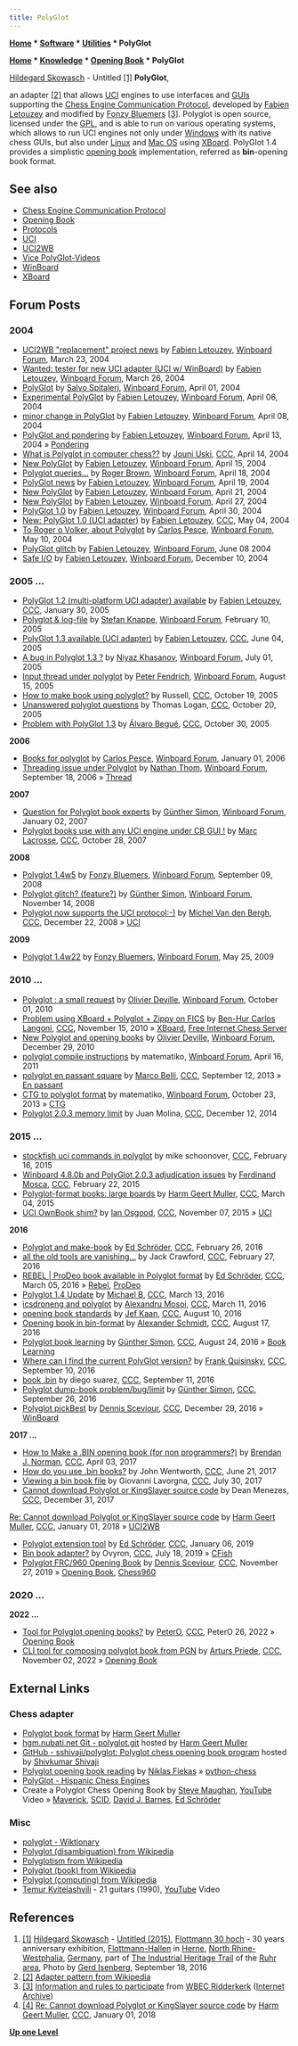 ```yaml
---
title: PolyGlot
---
```

**[Home](Home "Home") \* [Software](Software "Software") \* [Utilities](Utilities "Utilities") \* PolyGlot**  

**[Home](Home "Home") \* [Knowledge](Knowledge "Knowledge") \* [Opening Book](Opening_Book "Opening Book") \* PolyGlot**



 [](File:PolyHands.JPG) [Hildegard Skowasch](Category:Hildegard_Skowasch "Category:Hildegard Skowasch") - Untitled <a id="cite-note-1" href="#cite-ref-1">[1]</a> 
**PolyGlot**,  

an adapter <a id="cite-note-2" href="#cite-ref-2">[2]</a> that allows [UCI](UCI "UCI") engines to use interfaces and [GUIs](GUI "GUI") supporting the [Chess Engine Communication Protocol](Chess_Engine_Communication_Protocol "Chess Engine Communication Protocol"), developed by [Fabien Letouzey](Fabien_Letouzey "Fabien Letouzey") and modified by [Fonzy Bluemers](Fonzy_Bluemers "Fonzy Bluemers") <a id="cite-note-3" href="#cite-ref-3">[3]</a>. Polyglot is open source, licensed under the [GPL](Free_Software_Foundation#GPL "Free Software Foundation"), and is able to run on various operating systems, which allows to run UCI engines not only under [Windows](Windows "Windows") with its native chess GUIs, but also under [Linux](Linux "Linux") and [Mac OS](Mac_OS "Mac OS") using [XBoard](XBoard "XBoard"). PolyGlot 1.4 provides a simplistic [opening book](Opening_Book "Opening Book") implementation, referred as **bin**-opening book format.



## See also


* [Chess Engine Communication Protocol](Chess_Engine_Communication_Protocol "Chess Engine Communication Protocol")
* [Opening Book](Opening_Book "Opening Book")
* [Protocols](Protocols "Protocols")
* [UCI](UCI "UCI")
* [UCI2WB](UCI2WB "UCI2WB")
* [Vice PolyGlot-Videos](Vice#Polyglot "Vice")
* [WinBoard](WinBoard "WinBoard")
* [XBoard](XBoard "XBoard")


## Forum Posts


### 2004


* [UCI2WB "replacement" project news](http://www.open-aurec.com/wbforum/viewtopic.php?f=18&t=47003) by [Fabien Letouzey](Fabien_Letouzey "Fabien Letouzey"), [Winboard Forum](Computer_Chess_Forums "Computer Chess Forums"), March 23, 2004
* [Wanted: tester for new UCI adapter (UCI w/ WinBoard)](http://www.open-aurec.com/wbforum/viewtopic.php?f=18&t=47037) by [Fabien Letouzey](Fabien_Letouzey "Fabien Letouzey"), [Winboard Forum](Computer_Chess_Forums "Computer Chess Forums"), March 26, 2004
* [PolyGlot](http://www.open-aurec.com/wbforum/viewtopic.php?f=18&t=47120) by [Salvo Spitaleri](index.php?title=Salvo_Spitaleri&action=edit&redlink=1 "Salvo Spitaleri (page does not exist)"), [Winboard Forum](Computer_Chess_Forums "Computer Chess Forums"), April 01, 2004
* [Experimental PolyGlot](http://www.open-aurec.com/wbforum/viewtopic.php?f=18&t=47173) by [Fabien Letouzey](Fabien_Letouzey "Fabien Letouzey"), [Winboard Forum](Computer_Chess_Forums "Computer Chess Forums"), April 06, 2004
* [minor change in PolyGlot](http://www.open-aurec.com/wbforum/viewtopic.php?f=18&t=47192) by [Fabien Letouzey](Fabien_Letouzey "Fabien Letouzey"), [Winboard Forum](Computer_Chess_Forums "Computer Chess Forums"), April 08, 2004
* [PolyGlot and pondering](http://www.open-aurec.com/wbforum/viewtopic.php?f=18&t=47241) by [Fabien Letouzey](Fabien_Letouzey "Fabien Letouzey"), [Winboard Forum](Computer_Chess_Forums "Computer Chess Forums"), April 13, 2004 » [Pondering](Pondering "Pondering")
* [What is Polyglot in computer chess??](https://www.stmintz.com/ccc/index.php?id=359934) by [Jouni Uski](Jouni_Uski "Jouni Uski"), [CCC](CCC "CCC"), April 14, 2004
* [New PolyGlot](http://www.open-aurec.com/wbforum/viewtopic.php?f=18&t=47275) by [Fabien Letouzey](Fabien_Letouzey "Fabien Letouzey"), [Winboard Forum](Computer_Chess_Forums "Computer Chess Forums"), April 15, 2004
* [Polyglot queries...](http://www.open-aurec.com/wbforum/viewtopic.php?f=18&t=47302) by [Roger Brown](index.php?title=Roger_Brown&action=edit&redlink=1 "Roger Brown (page does not exist)"), [Winboard Forum](Computer_Chess_Forums "Computer Chess Forums"), April 18, 2004
* [PolyGlot news](http://www.open-aurec.com/wbforum/viewtopic.php?f=18&t=47317) by [Fabien Letouzey](Fabien_Letouzey "Fabien Letouzey"), [Winboard Forum](Computer_Chess_Forums "Computer Chess Forums"), April 19, 2004
* [New PolyGlot](http://www.open-aurec.com/wbforum/viewtopic.php?f=18&t=47349) by [Fabien Letouzey](Fabien_Letouzey "Fabien Letouzey"), [Winboard Forum](Computer_Chess_Forums "Computer Chess Forums"), April 21, 2004
* [New PolyGlot](http://www.open-aurec.com/wbforum/viewtopic.php?f=18&t=47414) by [Fabien Letouzey](Fabien_Letouzey "Fabien Letouzey"), [Winboard Forum](Computer_Chess_Forums "Computer Chess Forums"), April 27, 2004
* [PolyGlot 1.0](http://www.open-aurec.com/wbforum/viewtopic.php?f=18&t=47440) by [Fabien Letouzey](Fabien_Letouzey "Fabien Letouzey"), [Winboard Forum](Computer_Chess_Forums "Computer Chess Forums"), April 30, 2004
* [New: PolyGlot 1.0 (UCI adapter)](https://www.stmintz.com/ccc/index.php?id=363195) by [Fabien Letouzey](Fabien_Letouzey "Fabien Letouzey"), [CCC](CCC "CCC"), May 04, 2004
* [To Roger o Volker, about Polyglot](http://www.open-aurec.com/wbforum/viewtopic.php?f=18&t=47541) by [Carlos Pesce](Carlos_Pesce "Carlos Pesce"), [Winboard Forum](Computer_Chess_Forums "Computer Chess Forums"), May 10, 2004
* [PolyGlot glitch](http://www.open-aurec.com/wbforum/viewtopic.php?f=18&t=47811) by [Fabien Letouzey](Fabien_Letouzey "Fabien Letouzey"), [Winboard Forum](Computer_Chess_Forums "Computer Chess Forums"), June 08 2004
* [Safe I/O](http://www.open-aurec.com/wbforum/viewtopic.php?f=4&t=945&p=4009) by [Fabien Letouzey](Fabien_Letouzey "Fabien Letouzey"), [Winboard Forum](Computer_Chess_Forums "Computer Chess Forums"), December 10, 2004


### 2005 ...


* [PolyGlot 1.2 (multi-platform UCI adapter) available](https://www.stmintz.com/ccc/index.php?id=408252) by [Fabien Letouzey](Fabien_Letouzey "Fabien Letouzey"), [CCC](CCC "CCC"), January 30, 2005
* [Polyglot & log-file](http://www.open-aurec.com/wbforum/viewtopic.php?f=2&t=1610) by [Stefan Knappe](Stefan_Knappe "Stefan Knappe"), [Winboard Forum](Computer_Chess_Forums "Computer Chess Forums"), February 10, 2005
* [PolyGlot 1.3 available (UCI adapter)](https://www.stmintz.com/ccc/index.php?id=429652) by [Fabien Letouzey](Fabien_Letouzey "Fabien Letouzey"), [CCC](CCC "CCC"), June 04, 2005
* [A bug in Polyglot 1.3 ?](http://www.open-aurec.com/wbforum/viewtopic.php?f=2&t=2978&p=14277) by [Niyaz Khasanov](index.php?title=Niyaz_Khasanov&action=edit&redlink=1 "Niyaz Khasanov (page does not exist)"), [Winboard Forum](Computer_Chess_Forums "Computer Chess Forums"), July 01, 2005
* [Input thread under polyglot](http://www.open-aurec.com/wbforum/viewtopic.php?f=4&t=3295&p=16349) by [Peter Fendrich](Peter_Fendrich "Peter Fendrich"), [Winboard Forum](Computer_Chess_Forums "Computer Chess Forums"), August 15, 2005
* [How to make book using polyglot?](https://www.stmintz.com/ccc/index.php?id=456790) by Russell, [CCC](CCC "CCC"), October 19, 2005
* [Unanswered polyglot questions](https://www.stmintz.com/ccc/index.php?id=457028) by Thomas Logan, [CCC](CCC "CCC"), October 20, 2005
* [Problem with PolyGlot 1.3](https://www.stmintz.com/ccc/index.php?id=458853) by [Álvaro Begué](%C3%81lvaro_Begu%C3%A9 "Álvaro Begué"), [CCC](CCC "CCC"), October 30, 2005


**2006**



* [Books for polyglot](http://www.open-aurec.com/wbforum/viewtopic.php?f=2&t=4061&p=20684) by [Carlos Pesce](Carlos_Pesce "Carlos Pesce"), [Winboard Forum](Computer_Chess_Forums "Computer Chess Forums"), January 01, 2006
* [Threading issue under Polyglot](http://www.open-aurec.com/wbforum/viewtopic.php?f=4&t=5603) by [Nathan Thom](Nathan_Thom "Nathan Thom"), [Winboard Forum](Computer_Chess_Forums "Computer Chess Forums"), September 18, 2006 » [Thread](Thread "Thread")


**2007**



* [Question for Polyglot book experts](http://www.open-aurec.com/wbforum/viewtopic.php?f=2&t=6058&p=29111) by [Günther Simon](G%C3%BCnther_Simon "Günther Simon"), [Winboard Forum](Computer_Chess_Forums "Computer Chess Forums"), January 02, 2007
* [Polyglot books use with any UCI engine under CB GUI !](http://www.talkchess.com/forum/viewtopic.php?t=1742) by [Marc Lacrosse](index.php?title=Marc_Lacrosse&action=edit&redlink=1 "Marc Lacrosse (page does not exist)"), [CCC](CCC "CCC"), October 28, 2007


**2008**



* [Polyglot 1.4w5](http://www.open-aurec.com/wbforum/viewtopic.php?f=2&t=49478) by [Fonzy Bluemers](Fonzy_Bluemers "Fonzy Bluemers"), [Winboard Forum](Computer_Chess_Forums "Computer Chess Forums"), September 09, 2008
* [Polyglot glitch? (feature?)](http://www.open-aurec.com/wbforum/viewtopic.php?f=4&t=49659&p=187627) by [Günther Simon](G%C3%BCnther_Simon "Günther Simon"), [Winboard Forum](Computer_Chess_Forums "Computer Chess Forums"), November 14, 2008
* [Polyglot now supports the UCI protocol:-)](http://www.talkchess.com/forum/viewtopic.php?t=25582) by [Michel Van den Bergh](Michel_Van_den_Bergh "Michel Van den Bergh"), [CCC](CCC "CCC"), December 22, 2008 » [UCI](UCI "UCI")


**2009**



* [Polyglot 1.4w22](http://www.open-aurec.com/wbforum/viewtopic.php?f=2&t=50175) by [Fonzy Bluemers](Fonzy_Bluemers "Fonzy Bluemers"), [Winboard Forum](Computer_Chess_Forums "Computer Chess Forums"), May 25, 2009


### 2010 ...


* [Polyglot : a small request](http://www.open-aurec.com/wbforum/viewtopic.php?f=2&t=51217&p=194464) by [Olivier Deville](Olivier_Deville "Olivier Deville"), [Winboard Forum](Computer_Chess_Forums "Computer Chess Forums"), October 01, 2010
* [Problem using XBoard + Polyglot + Zippy on FICS](http://www.talkchess.com/forum/viewtopic.php?t=36722) by [Ben-Hur Carlos Langoni](Ben-Hur_Carlos_Vieira_Langoni_Junior "Ben-Hur Carlos Vieira Langoni Junior"), [CCC](CCC "CCC"), November 15, 2010 » [XBoard](XBoard "XBoard"), [Free Internet Chess Server](index.php?title=Free_Internet_Chess_Server&action=edit&redlink=1 "Free Internet Chess Server (page does not exist)")
* [New Polyglot and opening books](http://www.open-aurec.com/wbforum/viewtopic.php?f=2&t=51419&p=195106) by [Olivier Deville](Olivier_Deville "Olivier Deville"), [Winboard Forum](Computer_Chess_Forums "Computer Chess Forums"), December 29, 2010
* [polyglot compile instructions](http://www.open-aurec.com/wbforum/viewtopic.php?f=4&t=51694&p=196008) by matematiko, [Winboard Forum](Computer_Chess_Forums "Computer Chess Forums"), April 16, 2011
* [polyglot en passant square](http://www.talkchess.com/forum/viewtopic.php?t=49316) by [Marco Belli](Marco_Belli "Marco Belli"), [CCC](CCC "CCC"), September 12, 2013 » [En passant](En_passant "En passant")
* [CTG to polyglot format](http://www.open-aurec.com/wbforum/viewtopic.php?f=19&t=52972) by matematiko, [Winboard Forum](Computer_Chess_Forums "Computer Chess Forums"), October 23, 2013 » [CTG](CTG "CTG")
* [Polyglot 2.0.3 memory limit](http://www.talkchess.com/forum/viewtopic.php?t=54623) by Juan Molina, [CCC](CCC "CCC"), December 12, 2014


### 2015 ...


* [stockfish uci commands in polyglot](http://www.talkchess.com/forum/viewtopic.php?t=55360) by mike schoonover, [CCC](CCC "CCC"), February 16, 2015
* [Winboard 4.8.0b and PolyGlot 2.0.3 adjudication issues](http://www.talkchess.com/forum/viewtopic.php?t=55415) by [Ferdinand Mosca](Ferdinand_Mosca "Ferdinand Mosca"), [CCC](CCC "CCC"), February 22, 2015
* [Polyglot-format books: large boards](http://www.talkchess.com/forum/viewtopic.php?t=55550) by [Harm Geert Muller](Harm_Geert_Muller "Harm Geert Muller"), [CCC](CCC "CCC"), March 04, 2015
* [UCI OwnBook shim?](http://www.talkchess.com/forum3/viewtopic.php?f=7&t=58176) by [Ian Osgood](Ian_Osgood "Ian Osgood"), [CCC](CCC "CCC"), November 07, 2015 » [UCI](UCI "UCI")


**2016**



* [Polyglot and make-book](http://www.talkchess.com/forum/viewtopic.php?t=59365) by [Ed Schröder](Ed_Schroder "Ed Schroder"), [CCC](CCC "CCC"), February 26, 2016
* [all the old tools are vanishing...](http://www.talkchess.com/forum/viewtopic.php?t=59370) by Jack Crawford, [CCC](CCC "CCC"), February 27, 2016
* [REBEL | ProDeo book available in Polyglot format](http://www.talkchess.com/forum/viewtopic.php?t=59435) by [Ed Schröder](Ed_Schroder "Ed Schroder"), [CCC](CCC "CCC"), March 05, 2016 » [Rebel](Rebel "Rebel"), [ProDeo](ProDeo "ProDeo")
* [Polyglot 1.4 Update](http://www.talkchess.com/forum/viewtopic.php?t=59496) by [Michael B](Michael_Byrne "Michael Byrne"), [CCC](CCC "CCC"), March 13, 2016
* [icsdroneng and polyglot](http://www.talkchess.com/forum/viewtopic.php?t=59481) by [Alexandru Mosoi](Alexandru_Mosoi "Alexandru Mosoi"), [CCC](CCC "CCC"), March 11, 2016
* [opening book standards](http://www.talkchess.com/forum/viewtopic.php?t=61092) by [Jef Kaan](index.php?title=Jan_Kaan&action=edit&redlink=1 "Jan Kaan (page does not exist)"), [CCC](CCC "CCC"), August 10, 2016
* [Opening book in bin-format](http://www.talkchess.com/forum/viewtopic.php?t=61146) by [Alexander Schmidt](index.php?title=Alexander_Schmidt&action=edit&redlink=1 "Alexander Schmidt (page does not exist)"), [CCC](CCC "CCC"), August 17, 2016
* [Polyglot book learning](http://www.talkchess.com/forum/viewtopic.php?t=61210) by [Günther Simon](G%C3%BCnther_Simon "Günther Simon"), [CCC](CCC "CCC"), August 24, 2016 » [Book Learning](Book_Learning "Book Learning")
* [Where can I find the current PolyGlot version?](http://www.talkchess.com/forum/viewtopic.php?t=61376) by [Frank Quisinsky](Frank_Quisinsky "Frank Quisinsky"), [CCC](CCC "CCC"), September 10, 2016
* [book .bin](http://www.talkchess.com/forum/viewtopic.php?t=61387) by diego suarez, [CCC](CCC "CCC"), September 11, 2016
* [Polyglot dump-book problem/bug/limit](http://www.talkchess.com/forum/viewtopic.php?t=61537) by [Günther Simon](G%C3%BCnther_Simon "Günther Simon"), [CCC](CCC "CCC"), September 26, 2016
* [Polyglot pickBest](http://www.talkchess.com/forum/viewtopic.php?t=62642) by [Dennis Sceviour](Dennis_Sceviour "Dennis Sceviour"), [CCC](CCC "CCC"), December 29, 2016 » [WinBoard](WinBoard "WinBoard")


**2017 ...**



* [How to Make a .BIN opening book (for non programmers?)](http://www.talkchess.com/forum/viewtopic.php?t=63635) by [Brendan J. Norman](index.php?title=Brendan_J._Norman&action=edit&redlink=1 "Brendan J. Norman (page does not exist)"), [CCC](CCC "CCC"), April 03, 2017
* [How do you use .bin books?](http://www.talkchess.com/forum/viewtopic.php?t=64359) by John Wentworth, [CCC](CCC "CCC"), June 21, 2017
* [Viewing a bin book file](http://www.talkchess.com/forum/viewtopic.php?t=64765) by Giovanni Lavorgna, [CCC](CCC "CCC"), July 30, 2017
* [Cannot download Polyglot or KingSlayer source code](http://www.talkchess.com/forum/viewtopic.php?t=66194) by Dean Menezes, [CCC](CCC "CCC"), December 31, 2017


 [Re: Cannot download Polyglot or KingSlayer source code](http://www.talkchess.com/forum/viewtopic.php?t=66194&start=6) by [Harm Geert Muller](Harm_Geert_Muller "Harm Geert Muller"), [CCC](CCC "CCC"), January 01, 2018 » [UCI2WB](UCI2WB "UCI2WB")
* [Polyglot extension tool](http://www.talkchess.com/forum3/viewtopic.php?f=2&t=69509) by [Ed Schröder](Ed_Schroder "Ed Schroder"), [CCC](CCC "CCC"), January 06, 2019
* [Bin book adapter?](http://www.talkchess.com/forum3/viewtopic.php?f=2&t=71311) by Ovyron, [CCC](CCC "CCC"), July 18, 2019 » [CFish](CFish "CFish")
* [Polyglot FRC/960 Opening Book](http://www.talkchess.com/forum3/viewtopic.php?f=7&t=72432) by [Dennis Sceviour](Dennis_Sceviour "Dennis Sceviour"), [CCC](CCC "CCC"), November 27, 2019 » [Opening Book](Opening_Book "Opening Book"), [Chess960](Chess960 "Chess960")


### 2020 ...


**2022 ...**



* [Tool for Polyglot opening books?](http://www.talkchess.com/forum3/viewtopic.php?f=2&t=80901) by [PeterO](index.php?title=PeterO&action=edit&redlink=1 "PeterO (page does not exist)"), [CCC](CCC "CCC"), PeterO 26, 2022 » [Opening Book](Opening_Book "Opening Book")
* [CLI tool for composing polyglot book from PGN](http://www.talkchess.com/forum3/viewtopic.php?f=7&t=80944) by [Arturs Priede](index.php?title=Arturs_Priede&action=edit&redlink=1 "Arturs Priede (page does not exist)"), [CCC](CCC "CCC"), November 02, 2022 » [Opening Book](Opening_Book "Opening Book")


## External Links


### Chess adapter


* [Polyglot book format](http://hgm.nubati.net/book_format.html) by [Harm Geert Muller](Harm_Geert_Muller "Harm Geert Muller")
* [hgm.nubati.net Git - polyglot.git](http://hgm.nubati.net/cgi-bin/gitweb.cgi?p=polyglot.git;a=summary) hosted by [Harm Geert Muller](Harm_Geert_Muller "Harm Geert Muller")
* [GitHub - sshivaji/polyglot: Polyglot chess opening book program](https://github.com/sshivaji/polyglot) hosted by [Shivkumar Shivaji](index.php?title=Shivkumar_Shivaji&action=edit&redlink=1 "Shivkumar Shivaji (page does not exist)")
* [Polyglot opening book reading](https://python-chess.readthedocs.io/en/latest/polyglot.html) by [Niklas Fiekas](Niklas_Fiekas "Niklas Fiekas") » [python-chess](Python-chess "Python-chess")
* [PolyGlot - Hispanic Chess Engines](https://sites.google.com/site/hispanicchessengines/polyglot)
* Create a Polyglot Chess Opening Book by [Steve Maughan](Steve_Maughan "Steve Maughan"), [YouTube](https://en.wikipedia.org/wiki/YouTube) Video » [Maverick](Maverick "Maverick"), [SCID](SCID "SCID"), [David J. Barnes](David_J._Barnes "David J. Barnes"), [Ed Schröder](Ed_Schroder "Ed Schroder")


 
### Misc


* [polyglot - Wiktionary](http://en.wiktionary.org/wiki/polyglot)
* [Polyglot (disambiguation) from Wikipedia](https://en.wikipedia.org/wiki/Polyglot_%28disambiguation%29)
* [Polyglotism from Wikipedia](https://en.wikipedia.org/wiki/Polyglotism)
* [Polyglot (book) from Wikipedia](https://en.wikipedia.org/wiki/Polyglot_%28book%29)
* [Polyglot (computing) from Wikipedia](https://en.wikipedia.org/wiki/Polyglot_%28computing%29)
* [Temur Kvitelashvili](http://www.temurkvitelashvili.com/) - 21 guitars (1990), [YouTube](https://en.wikipedia.org/wiki/YouTube) Video


 
## References


1. <a id="cite-ref-1" href="#cite-note-1">[1]</a> [Hildegard Skowasch](Category:Hildegard_Skowasch "Category:Hildegard Skowasch") - [Untitled (2015)](http://www.hildegardskowasch.de/english/arbeiten/index.html), [Flottmann 30 hoch](http://flottmann-hallen.de/event/884/flottmann-30-hoch) - 30 years anniversary exhibition, [Flottmann-Hallen](Category:Flottmann "Category:Flottmann") in [Herne](https://en.wikipedia.org/wiki/Herne,_North_Rhine-Westphalia), [North Rhine-Westphalia](https://en.wikipedia.org/wiki/North_Rhine-Westphalia), [Germany](https://en.wikipedia.org/wiki/Germany), part of [The Industrial Heritage Trail](Category:Industrial_Heritage_Trail "Category:Industrial Heritage Trail") of the [Ruhr area](https://en.wikipedia.org/wiki/Ruhr), Photo by [Gerd Isenberg](Gerd_Isenberg "Gerd Isenberg"), September 18, 2016
2. <a id="cite-ref-2" href="#cite-note-2">[2]</a> [Adapter pattern from Wikipedia](https://en.wikipedia.org/wiki/Adapter_pattern)
3. <a id="cite-ref-3" href="#cite-note-3">[3]</a> [Information and rules to participate](https://web.archive.org/web/20150213221910/http://wbec-ridderkerk.nl/html/info.htm) from [WBEC Ridderkerk](WBEC "WBEC") ([Internet Archive](https://en.wikipedia.org/wiki/Internet_Archive))
4. <a id="cite-ref-4" href="#cite-note-4">[4]</a> [Re: Cannot download Polyglot or KingSlayer source code](http://www.talkchess.com/forum/viewtopic.php?t=66194&start=6) by [Harm Geert Muller](Harm_Geert_Muller "Harm Geert Muller"), [CCC](CCC "CCC"), January 01, 2018

**[Up one Level](Utilities "Utilities")**







 
